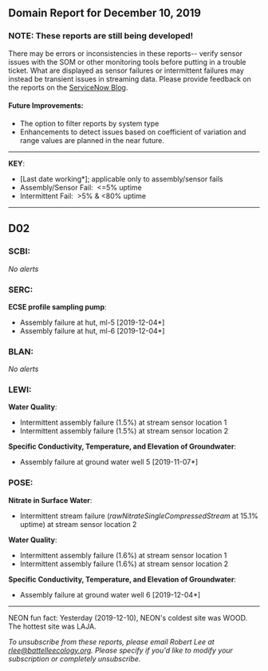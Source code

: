 ## Domain Report for December 10, 2019


### NOTE: These reports are still being developed!
There may be errors or inconsistencies in these reports-- verify sensor issues with the SOM or other monitoring tools before putting in a trouble ticket. What are displayed as sensor failures or intermittent failures may instead be transient issues in streaming data.
Please provide feedback on the reports on the [ServiceNow Blog](https://neon.service-now.com/community?id=community_blog&sys_id=9b4fbe8adbed734017ecf9041d9619be).

#### Future Improvements: 
 - The option to filter reports by system type 
 - Enhancements to detect issues based on coefficient of variation and range values are planned in the near future.

***

**KEY**:

 - [Last date working*]; applicable only to assembly/sensor fails
 - Assembly/Sensor Fail:&nbsp;&nbsp;<=5% uptime
 - Intermittent Fail:&nbsp;&nbsp;>5% & <80% uptime

***
## D02

### SCBI:

_No alerts_

### SERC:

**ECSE profile sampling pump**:
 - Assembly failure at hut, ml-5 [2019-12-04*]
 - Assembly failure at hut, ml-6 [2019-12-04*]

### BLAN:

_No alerts_

### LEWI:

**Water Quality**:
 - Intermittent assembly failure (1.5%) at stream sensor location 1
 - Intermittent assembly failure (1.5%) at stream sensor location 2

**Specific Conductivity, Temperature, and Elevation of Groundwater**:
 - Assembly failure at ground water well 5 [2019-11-07*]

### POSE:

**Nitrate in Surface Water**:
 - Intermittent stream failure (_rawNitrateSingleCompressedStream_ at 15.1% uptime) at stream sensor location 2

**Water Quality**:
 - Intermittent assembly failure (1.6%) at stream sensor location 1
 - Intermittent assembly failure (1.6%) at stream sensor location 2

**Specific Conductivity, Temperature, and Elevation of Groundwater**:
 - Assembly failure at ground water well 6 [2019-12-04*]

***
NEON fun fact: Yesterday (2019-12-10), NEON's coldest site was WOOD. The hottest site was LAJA.

_To unsubscribe from these reports, please email Robert Lee at rlee@battelleecology.org. Please specify if you'd like to modify your subscription or completely unsubscribe._
